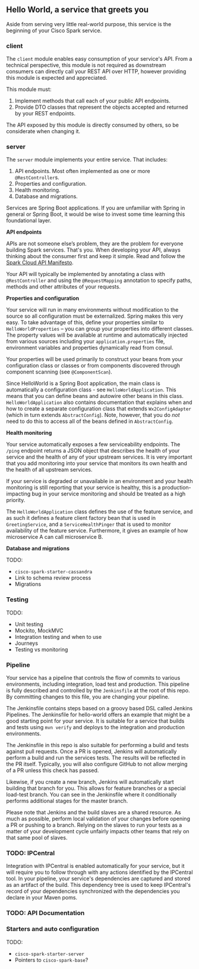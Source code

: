 ## Hello World, a service that greets you

Aside from serving very little real-world purpose, this service is the beginning of your Cisco Spark service.


### client

The `client` module enables easy consumption of your service's API. From a technical perspective, this module is not required as downstream consumers can directly call your REST API over HTTP, however providing this module is expected and appreciated.

This module must:

1. Implement methods that call each of your public API endpoints.
2. Provide DTO classes that represent the objects accepted and returned by your REST endpoints.

The API exposed by this module is directly consumed by others, so be considerate when changing it.

### server

The `server` module implements your entire service. That includes:

1. API endpoints. Most often implemented as one or more `@RestController`s.
2. Properties and configuration.
3. Health monitoring.
4. Database and migrations.

Services are Spring Boot applications. If you are unfamiliar with Spring in general or Spring Boot, it would be wise to invest some time learning this foundational layer.

**API endpoints**

APIs are not someone else’s problem, they are the problem for everyone building Spark services. That's you. When developing your API, always thinking about the consumer first and keep it simple. Read and follow the [Spark Cloud API Manifesto](https://wiki.cisco.com/display/S4D/Spark+Cloud+API+Manifesto).

Your API will typically be implemented by annotating a class with `@RestController` and using the `@RequestMapping` annotation to specify paths, methods and other attributes of your requests.

**Properties and configuration**

Your service will run in many environments without modification to the source so all configuration must be externalized. Spring makes this very easy. To take advantage of this, define your properties similar to `HelloWorldProperties` – you can group your properties into different classes. The property values will be available at runtime and automatically injected from various sources including your `application.properties` file, environment variables and properties dynamically read from consul.

Your properties will be used primarily to construct your beans from your configuration class or classes or from components discovered through component scanning (see `@ComponentScan`).

Since HelloWorld is a Spring Boot application, the main class is automatically a configuration class - see `HelloWorldApplication`. This means that you can define beans and autowire other beans in this class. `HelloWorldApplication` also contains documentation that explains when and how to create a separate configuration class that extends `Wx2ConfigAdapter` (which in turn extends `AbstractConfig`). Note, however, that you do *not* need to do this to access all of the beans defined in `AbstractConfig`.

**Health monitoring**

Your service automatically exposes a few serviceability endpoints. The `/ping` endpoint returns a JSON object that describes the health of your service and the health of any of your upstream services. It is very important that you add monitoring into your service that monitors its own health and the health of all upstream services.

If your service is degraded or unavailable in an environment and your health monitoring is still reporting that your service is healthy, this is a production-impacting bug in your service monitoring and should be treated as a high priority.

The `HelloWorldApplication` class defines the use of the feature service, and as such it defines a feature client factory bean that is used in `GreetingService`, and a `ServiceHealthPinger` that is used to monitor availability of the feature service. Furthermore, it gives an example of how microservice A can call microservice B.

**Database and migrations**

TODO:

* `cisco-spark-starter-cassandra`
* Link to schema review process
* Migrations

### Testing

TODO:

* Unit testing
* Mockito, MockMVC
* Integration testing and when to use
* Journeys
* Testing vs monitoring

### Pipeline

Your service has a pipeline that controls the flow of commits to various environments, including integration, load test and production. This pipeline is fully described and controlled by the `Jenkinsfile` at the root of this repo. By committing changes to this file, you are changing your pipeline.

The Jenkinsfile contains steps based on a groovy based DSL called Jenkins Pipelines. The Jenkinsfile for hello-world offers an example that might be a good starting point for your service. It is suitable for a service that builds and tests using `mvn verify` and deploys to the integration and production environments.

The Jenkinsfile in this repo is also suitable for performing a build and tests against pull requests. Once a PR is opened, Jenkins will automatically perform a build and run the services tests. The results will be reflected in the PR itself. Typically, you will also configure GitHub to not allow merging of a PR unless this check has passed.

Likewise, if you create a new branch, Jenkins will automatically start building that branch for you. This allows for feature branches or a special load-test branch. You can see in the Jenkinsfile where it conditionally performs additional stages for the master branch.

Please note that Jenkins and the build slaves are a shared resource. As much as possible, perform local validation of your changes before opening a PR or pushing to a branch. Relying on the slaves to run your tests as a matter of your development cycle unfairly impacts other teams that rely on that same pool of slaves. 

### TODO: IPCentral

Integration with IPCentral is enabled automatically for your service, but it will require you to follow through with any actions identified by the IPCentral tool. In your pipeline, your service's dependencies are captured and stored as an artifact of the build. This dependency tree is used to keep IPCentral's record of your dependencies synchronized with the dependencies you declare in your Maven poms.

### TODO: API Documentation

### Starters and auto configuration
 
TODO:

* `cisco-spark-starter-server`
* Pointers to `cisco-spark-base`?

